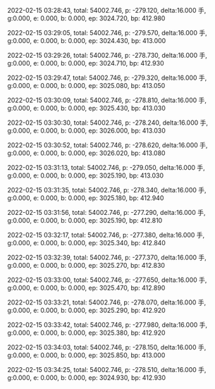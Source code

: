 2022-02-15 03:28:43, total: 54002.746, p: -279.120, delta:16.000 手, g:0.000, e: 0.000, b: 0.000, ep: 3024.720, bp: 412.980

2022-02-15 03:29:05, total: 54002.746, p: -279.570, delta:16.000 手, g:0.000, e: 0.000, b: 0.000, ep: 3024.430, bp: 413.000

2022-02-15 03:29:26, total: 54002.746, p: -278.730, delta:16.000 手, g:0.000, e: 0.000, b: 0.000, ep: 3024.710, bp: 412.930

2022-02-15 03:29:47, total: 54002.746, p: -279.320, delta:16.000 手, g:0.000, e: 0.000, b: 0.000, ep: 3025.080, bp: 413.050

2022-02-15 03:30:09, total: 54002.746, p: -278.810, delta:16.000 手, g:0.000, e: 0.000, b: 0.000, ep: 3025.430, bp: 413.030

2022-02-15 03:30:30, total: 54002.746, p: -278.240, delta:16.000 手, g:0.000, e: 0.000, b: 0.000, ep: 3026.000, bp: 413.030

2022-02-15 03:30:52, total: 54002.746, p: -278.620, delta:16.000 手, g:0.000, e: 0.000, b: 0.000, ep: 3026.020, bp: 413.080

2022-02-15 03:31:13, total: 54002.746, p: -279.050, delta:16.000 手, g:0.000, e: 0.000, b: 0.000, ep: 3025.190, bp: 413.030

2022-02-15 03:31:35, total: 54002.746, p: -278.340, delta:16.000 手, g:0.000, e: 0.000, b: 0.000, ep: 3025.180, bp: 412.940

2022-02-15 03:31:56, total: 54002.746, p: -277.290, delta:16.000 手, g:0.000, e: 0.000, b: 0.000, ep: 3025.190, bp: 412.810

2022-02-15 03:32:17, total: 54002.746, p: -277.380, delta:16.000 手, g:0.000, e: 0.000, b: 0.000, ep: 3025.340, bp: 412.840

2022-02-15 03:32:39, total: 54002.746, p: -277.370, delta:16.000 手, g:0.000, e: 0.000, b: 0.000, ep: 3025.270, bp: 412.830

2022-02-15 03:33:00, total: 54002.746, p: -277.650, delta:16.000 手, g:0.000, e: 0.000, b: 0.000, ep: 3025.470, bp: 412.890

2022-02-15 03:33:21, total: 54002.746, p: -278.070, delta:16.000 手, g:0.000, e: 0.000, b: 0.000, ep: 3025.290, bp: 412.920

2022-02-15 03:33:42, total: 54002.746, p: -277.980, delta:16.000 手, g:0.000, e: 0.000, b: 0.000, ep: 3025.380, bp: 412.920

2022-02-15 03:34:03, total: 54002.746, p: -278.150, delta:16.000 手, g:0.000, e: 0.000, b: 0.000, ep: 3025.850, bp: 413.000

2022-02-15 03:34:25, total: 54002.746, p: -278.510, delta:16.000 手, g:0.000, e: 0.000, b: 0.000, ep: 3024.930, bp: 412.930